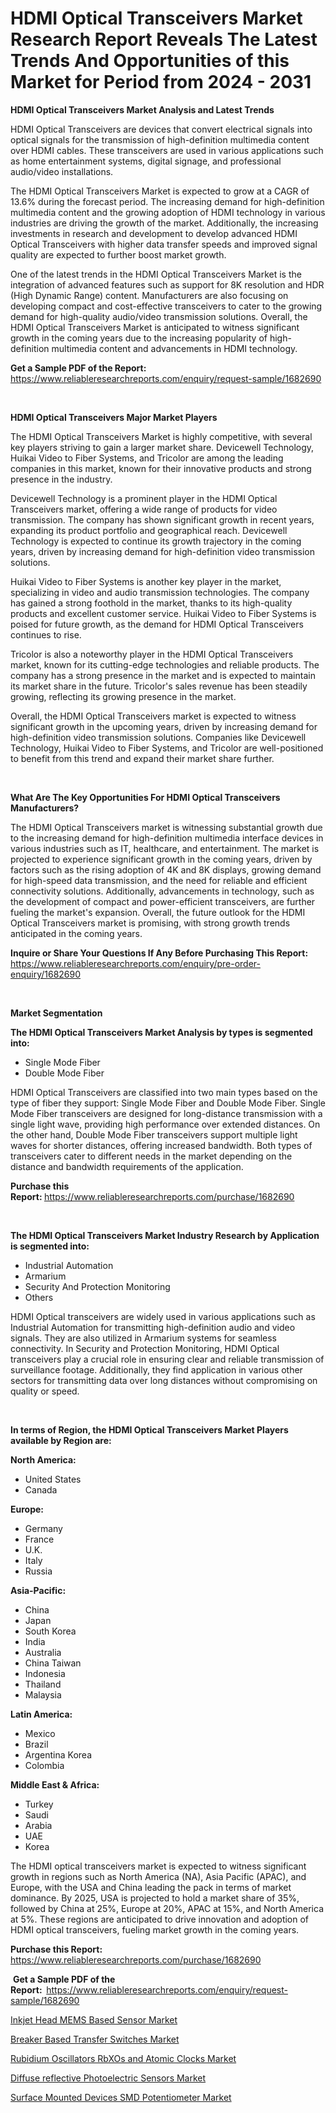 <p><h1>HDMI Optical Transceivers Market Research Report Reveals The Latest Trends And Opportunities of this Market for Period from 2024 - 2031</h1></p><p><strong>HDMI Optical Transceivers Market Analysis and Latest Trends</strong></p>
<p><p>HDMI Optical Transceivers are devices that convert electrical signals into optical signals for the transmission of high-definition multimedia content over HDMI cables. These transceivers are used in various applications such as home entertainment systems, digital signage, and professional audio/video installations.</p><p>The HDMI Optical Transceivers Market is expected to grow at a CAGR of 13.6% during the forecast period. The increasing demand for high-definition multimedia content and the growing adoption of HDMI technology in various industries are driving the growth of the market. Additionally, the increasing investments in research and development to develop advanced HDMI Optical Transceivers with higher data transfer speeds and improved signal quality are expected to further boost market growth.</p><p>One of the latest trends in the HDMI Optical Transceivers Market is the integration of advanced features such as support for 8K resolution and HDR (High Dynamic Range) content. Manufacturers are also focusing on developing compact and cost-effective transceivers to cater to the growing demand for high-quality audio/video transmission solutions. Overall, the HDMI Optical Transceivers Market is anticipated to witness significant growth in the coming years due to the increasing popularity of high-definition multimedia content and advancements in HDMI technology.</p></p>
<p><strong>Get a Sample PDF of the Report:&nbsp;</strong> <a href="https://www.reliableresearchreports.com/enquiry/request-sample/1682690">https://www.reliableresearchreports.com/enquiry/request-sample/1682690</a></p>
<p>&nbsp;</p>
<p><strong>HDMI Optical Transceivers Major Market Players</strong></p>
<p><p>The HDMI Optical Transceivers Market is highly competitive, with several key players striving to gain a larger market share. Devicewell Technology, Huikai Video to Fiber Systems, and Tricolor are among the leading companies in this market, known for their innovative products and strong presence in the industry.</p><p>Devicewell Technology is a prominent player in the HDMI Optical Transceivers market, offering a wide range of products for video transmission. The company has shown significant growth in recent years, expanding its product portfolio and geographical reach. Devicewell Technology is expected to continue its growth trajectory in the coming years, driven by increasing demand for high-definition video transmission solutions.</p><p>Huikai Video to Fiber Systems is another key player in the market, specializing in video and audio transmission technologies. The company has gained a strong foothold in the market, thanks to its high-quality products and excellent customer service. Huikai Video to Fiber Systems is poised for future growth, as the demand for HDMI Optical Transceivers continues to rise.</p><p>Tricolor is also a noteworthy player in the HDMI Optical Transceivers market, known for its cutting-edge technologies and reliable products. The company has a strong presence in the market and is expected to maintain its market share in the future. Tricolor's sales revenue has been steadily growing, reflecting its growing presence in the market.</p><p>Overall, the HDMI Optical Transceivers market is expected to witness significant growth in the upcoming years, driven by increasing demand for high-definition video transmission solutions. Companies like Devicewell Technology, Huikai Video to Fiber Systems, and Tricolor are well-positioned to benefit from this trend and expand their market share further.</p></p>
<p>&nbsp;</p>
<p><strong>What Are The Key Opportunities For HDMI Optical Transceivers Manufacturers?</strong></p>
<p><p>The HDMI Optical Transceivers market is witnessing substantial growth due to the increasing demand for high-definition multimedia interface devices in various industries such as IT, healthcare, and entertainment. The market is projected to experience significant growth in the coming years, driven by factors such as the rising adoption of 4K and 8K displays, growing demand for high-speed data transmission, and the need for reliable and efficient connectivity solutions. Additionally, advancements in technology, such as the development of compact and power-efficient transceivers, are further fueling the market's expansion. Overall, the future outlook for the HDMI Optical Transceivers market is promising, with strong growth trends anticipated in the coming years.</p></p>
<p><strong>Inquire or Share Your Questions If Any Before Purchasing This Report:</strong> <a href="https://www.reliableresearchreports.com/enquiry/pre-order-enquiry/1682690">https://www.reliableresearchreports.com/enquiry/pre-order-enquiry/1682690</a></p>
<p>&nbsp;</p>
<p><strong>Market Segmentation</strong></p>
<p><strong>The HDMI Optical Transceivers Market Analysis by types is segmented into:</strong></p>
<p><ul><li>Single Mode Fiber</li><li>Double Mode Fiber</li></ul></p>
<p><p>HDMI Optical Transceivers are classified into two main types based on the type of fiber they support: Single Mode Fiber and Double Mode Fiber. Single Mode Fiber transceivers are designed for long-distance transmission with a single light wave, providing high performance over extended distances. On the other hand, Double Mode Fiber transceivers support multiple light waves for shorter distances, offering increased bandwidth. Both types of transceivers cater to different needs in the market depending on the distance and bandwidth requirements of the application.</p></p>
<p><strong>Purchase this Report:&nbsp;</strong><a href="https://www.reliableresearchreports.com/purchase/1682690">https://www.reliableresearchreports.com/purchase/1682690</a></p>
<p>&nbsp;</p>
<p><strong>The HDMI Optical Transceivers Market Industry Research by Application is segmented into:</strong></p>
<p><ul><li>Industrial Automation</li><li>Armarium</li><li>Security And Protection Monitoring</li><li>Others</li></ul></p>
<p><p>HDMI Optical transceivers are widely used in various applications such as Industrial Automation for transmitting high-definition audio and video signals. They are also utilized in Armarium systems for seamless connectivity. In Security and Protection Monitoring, HDMI Optical transceivers play a crucial role in ensuring clear and reliable transmission of surveillance footage. Additionally, they find application in various other sectors for transmitting data over long distances without compromising on quality or speed.</p></p>
<p>&nbsp;</p>
<p><strong>In terms of Region, the HDMI Optical Transceivers Market Players available by Region are:</strong></p>
<p>
    <p> <strong> North America: </strong>
        <ul>
            <li>United States</li>
            <li>Canada</li>
        </ul>
        </p> 
    <p> <strong> Europe: </strong>
        <ul>
            <li>Germany</li>
            <li>France</li>
            <li>U.K.</li>
            <li>Italy</li>
            <li>Russia</li>
        </ul>
        </p> 
    <p> <strong> Asia-Pacific: </strong>
        <ul>
            <li>China</li>
            <li>Japan</li>
            <li>South Korea</li>
            <li>India</li>
            <li>Australia</li>
            <li>China Taiwan</li>
            <li>Indonesia</li>
            <li>Thailand</li>
            <li>Malaysia</li>
        </ul>
        </p> 
    <p> <strong> Latin America: </strong>
        <ul>
            <li>Mexico</li>
            <li>Brazil</li>
            <li>Argentina Korea</li>
            <li>Colombia</li>
        </ul>
        </p> 
    <p> <strong> Middle East & Africa: </strong>
        <ul>
            <li>Turkey</li>
            <li>Saudi</li>
            <li>Arabia</li>
            <li>UAE</li>
            <li>Korea</li>
        </ul>
    </p>
    </p>
<p><p>The HDMI optical transceivers market is expected to witness significant growth in regions such as North America (NA), Asia Pacific (APAC), and Europe, with the USA and China leading the pack in terms of market dominance. By 2025, USA is projected to hold a market share of 35%, followed by China at 25%, Europe at 20%, APAC at 15%, and North America at 5%. These regions are anticipated to drive innovation and adoption of HDMI optical transceivers, fueling market growth in the coming years.</p></p>
<p><strong>Purchase this Report: </strong><a href="https://www.reliableresearchreports.com/purchase/1682690">https://www.reliableresearchreports.com/purchase/1682690</a></p>
<p>&nbsp;<strong>Get a Sample PDF of the Report:&nbsp;&nbsp;</strong><a href="https://www.reliableresearchreports.com/enquiry/request-sample/1682690">https://www.reliableresearchreports.com/enquiry/request-sample/1682690</a></p>
<p><strong></strong></p>
<p><p><a href="https://medium.com/@brayanborer_28299/inkjet-head-mems-based-sensor-nbsp-market-focuses-on-market-share-size-and-projected-forecast-till-7efcf5fb31fc">Inkjet Head MEMS Based Sensor Market</a></p><p><a href="https://medium.com/@brayanborer_28299/breaker-based-transfer-switches-market-size-and-market-trends-complete-industry-overview-2024-to-4ef683e12af4">Breaker Based Transfer Switches Market</a></p><p><a href="https://medium.com/@liamblick633/rubidium-oscillators-rbxos-and-atomic-clocks-market-the-key-to-successful-business-strategy-adda744deb3d">Rubidium Oscillators RbXOs and Atomic Clocks Market</a></p><p><a href="https://medium.com/@brayanborer_28299/diffuse-reflective-photoelectric-sensors-market-trends-and-market-analysis-forecasted-for-period-3aa3143e1884">Diffuse reflective Photoelectric Sensors Market</a></p><p><a href="https://medium.com/@brayanborer_28299/surface-mounted-devices-smd-potentiometer-market-size-reveals-the-best-marketing-channels-in-global-4995e57851c4">Surface Mounted Devices SMD Potentiometer Market</a></p></p>